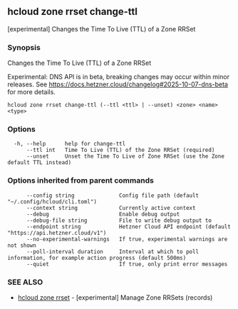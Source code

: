 ## hcloud zone rrset change-ttl

[experimental] Changes the Time To Live (TTL) of a Zone RRSet

### Synopsis

Changes the Time To Live (TTL) of a Zone RRSet

Experimental: DNS API is in beta, breaking changes may occur within minor releases.
See https://docs.hetzner.cloud/changelog#2025-10-07-dns-beta for more details.


```
hcloud zone rrset change-ttl (--ttl <ttl> | --unset) <zone> <name> <type>
```

### Options

```
  -h, --help      help for change-ttl
      --ttl int   Time To Live (TTL) of the Zone RRSet (required)
      --unset     Unset the Time To Live of Zone RRSet (use the Zone default TTL instead)
```

### Options inherited from parent commands

```
      --config string              Config file path (default "~/.config/hcloud/cli.toml")
      --context string             Currently active context
      --debug                      Enable debug output
      --debug-file string          File to write debug output to
      --endpoint string            Hetzner Cloud API endpoint (default "https://api.hetzner.cloud/v1")
      --no-experimental-warnings   If true, experimental warnings are not shown
      --poll-interval duration     Interval at which to poll information, for example action progress (default 500ms)
      --quiet                      If true, only print error messages
```

### SEE ALSO

* [hcloud zone rrset](hcloud_zone_rrset.md)	 - [experimental] Manage Zone RRSets (records)
